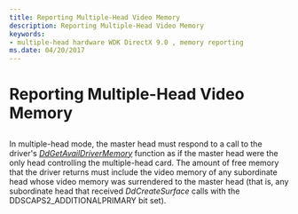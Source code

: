 ```yaml
---
title: Reporting Multiple-Head Video Memory
description: Reporting Multiple-Head Video Memory
keywords:
- multiple-head hardware WDK DirectX 9.0 , memory reporting
ms.date: 04/20/2017
---
```


# Reporting Multiple-Head Video Memory


## <span id="ddk_reporting_multiple_head_video_memory_gg"></span><span id="DDK_REPORTING_MULTIPLE_HEAD_VIDEO_MEMORY_GG"></span>


In multiple-head mode, the master head must respond to a call to the driver's [*DdGetAvailDriverMemory*](/windows/win32/api/ddrawint/nc-ddrawint-pdd_getavaildrivermemory) function as if the master head were the only head controlling the multiple-head card. The amount of free memory that the driver returns must include the video memory of any subordinate head whose video memory was surrendered to the master head (that is, any subordinate head that received *DdCreateSurface* calls with the DDSCAPS2\_ADDITIONALPRIMARY bit set).

 

